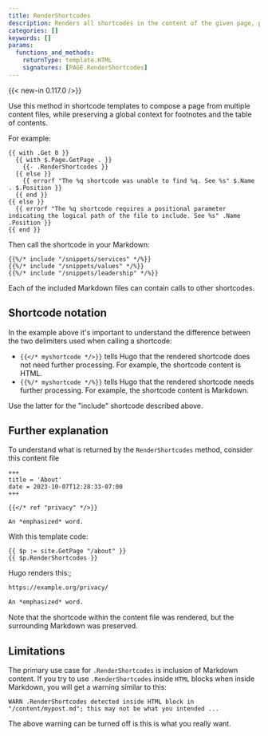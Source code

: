 ```yaml
---
title: RenderShortcodes
description: Renders all shortcodes in the content of the given page, preserving the surrounding markup.
categories: []
keywords: []
params:
  functions_and_methods:
    returnType: template.HTML
    signatures: [PAGE.RenderShortcodes]
---
```


{{< new-in 0.117.0 />}}

Use this method in shortcode templates to compose a page from multiple content files, while preserving a global context for footnotes and the table of contents.

For example:

```go-html-template {file="layouts/shortcodes/include.html" copy=true}
{{ with .Get 0 }}
  {{ with $.Page.GetPage . }}
    {{- .RenderShortcodes }}
  {{ else }}
    {{ errorf "The %q shortcode was unable to find %q. See %s" $.Name . $.Position }}
  {{ end }}
{{ else }}
  {{ errorf "The %q shortcode requires a positional parameter indicating the logical path of the file to include. See %s" .Name .Position }}
{{ end }}
```

Then call the shortcode in your Markdown:

```text {file="content/about.md"}
{{%/* include "/snippets/services" */%}}
{{%/* include "/snippets/values" */%}}
{{%/* include "/snippets/leadership" */%}}
```

Each of the included Markdown files can contain calls to other shortcodes.

## Shortcode notation

In the example above it's important to understand the difference between the two delimiters used when calling a shortcode:

- `{{</* myshortcode */>}}` tells Hugo that the rendered shortcode does not need further processing. For example, the shortcode content is HTML.
- `{{%/* myshortcode */%}}` tells Hugo that the rendered shortcode needs further processing. For example, the shortcode content is Markdown.

Use the latter for the "include" shortcode described above.

## Further explanation

To understand what is returned by the `RenderShortcodes` method, consider this content file

```text {file="content/about.md"}
+++
title = 'About'
date = 2023-10-07T12:28:33-07:00
+++

{{</* ref "privacy" */>}}

An *emphasized* word.
```

With this template code:

```go-html-template
{{ $p := site.GetPage "/about" }}
{{ $p.RenderShortcodes }}
```

Hugo renders this:;

```html
https://example.org/privacy/

An *emphasized* word.
```

Note that the shortcode within the content file was rendered, but the surrounding Markdown was preserved.

## Limitations

The primary use case for `.RenderShortcodes` is inclusion of Markdown content. If you try to use `.RenderShortcodes` inside `HTML` blocks when inside Markdown, you will get a warning similar to this:

```text
WARN .RenderShortcodes detected inside HTML block in "/content/mypost.md"; this may not be what you intended ...
```

The above warning can be turned off is this is what you really want.
